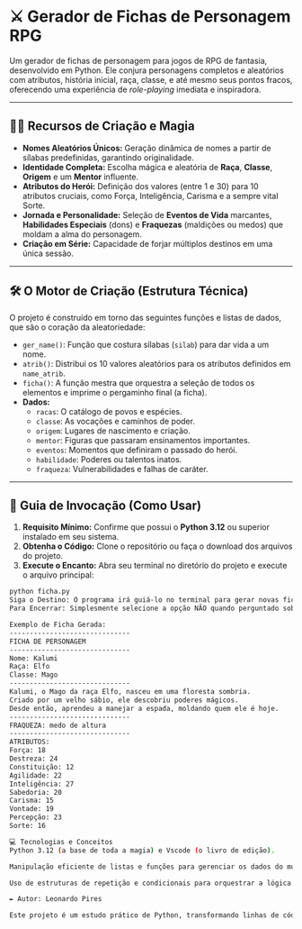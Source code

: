 # ⚔️ Gerador de Fichas de Personagem RPG

 Um gerador de fichas de personagem para jogos de RPG de fantasia, desenvolvido em Python. Ele conjura personagens completos e aleatórios com atributos, história inicial, raça, classe, e até mesmo seus pontos fracos, oferecendo uma experiência de *role-playing* imediata e inspiradora.

---

## 🧙‍♂️ Recursos de Criação e Magia

- **Nomes Aleatórios Únicos:** Geração dinâmica de nomes a partir de sílabas predefinidas, garantindo originalidade.
- **Identidade Completa:** Escolha mágica e aleatória de **Raça**, **Classe**, **Origem** e um **Mentor** influente.
- **Atributos do Herói:** Definição dos valores (entre 1 e 30) para 10 atributos cruciais, como Força, Inteligência, Carisma e a sempre vital Sorte.
- **Jornada e Personalidade:** Seleção de **Eventos de Vida** marcantes, **Habilidades Especiais** (dons) e **Fraquezas** (maldições ou medos) que moldam a alma do personagem.
- **Criação em Série:** Capacidade de forjar múltiplos destinos em uma única sessão.

---

## 🛠️ O Motor de Criação (Estrutura Técnica)

O projeto é construído em torno das seguintes funções e listas de dados, que são o coração da aleatoriedade:

- `ger_name()`: Função que costura sílabas (`silab`) para dar vida a um nome.
- `atrib()`: Distribui os 10 valores aleatórios para os atributos definidos em `name_atrib`.
- `ficha()`: A função mestra que orquestra a seleção de todos os elementos e imprime o pergaminho final (a ficha).
- **Dados:**
    - `racas`: O catálogo de povos e espécies.
    - `classe`: As vocações e caminhos de poder.
    - `origem`: Lugares de nascimento e criação.
    - `mentor`: Figuras que passaram ensinamentos importantes.
    - `eventos`: Momentos que definiram o passado do herói.
    - `habilidade`: Poderes ou talentos inatos.
    - `fraqueza`: Vulnerabilidades e falhas de caráter.

---

## 📜 Guia de Invocação (Como Usar)

1. **Requisito Mínimo:** Confirme que possui o **Python 3.12** ou superior instalado em seu sistema.
2. **Obtenha o Código:** Clone o repositório ou faça o download dos arquivos do projeto.
3. **Execute o Encanto:** Abra seu terminal no diretório do projeto e execute o arquivo principal:

```bash
python ficha.py
Siga o Destino: O programa irá guiá-lo no terminal para gerar novas fichas.
Para Encerrar: Simplesmente selecione a opção NÃO quando perguntado sobre criar outro personagem.

Exemplo de Ficha Gerada:
------------------------------
FICHA DE PERSONAGEM
------------------------------
Nome: Kalumi
Raça: Elfo
Classe: Mago
------------------------------
Kalumi, o Mago da raça Elfo, nasceu em uma floresta sombria.
Criado por um velho sábio, ele descobriu poderes mágicos.
Desde então, aprendeu a manejar a espada, moldando quem ele é hoje.
------------------------------
FRAQUEZA: medo de altura
------------------------------
ATRIBUTOS:
Força: 18
Destreza: 24
Constituição: 12
Agilidade: 22
Inteligência: 27
Sabedoria: 20
Carisma: 15
Vontade: 19
Percepção: 23
Sorte: 16

💻 Tecnologias e Conceitos
Python 3.12 (a base de toda a magia) e Vscode (o livro de edição).

Manipulação eficiente de listas e funções para gerenciar os dados do mundo.

Uso de estruturas de repetição e condicionais para orquestrar a lógica de criação.

✒️ Autor: Leonardo Pires

Este projeto é um estudo prático de Python, transformando linhas de código em narrativas e personagens.